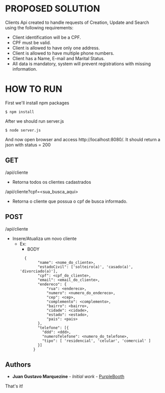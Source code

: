 # PROPOSED SOLUTION

Clients Api created to handle requests of Creation, Update and Search using the following requirements:
* Client identification will be a CPF.
* CPF must be valid.
* Client is allowed to have only one address.
* Client is allowed to have multiple phone numbers.
* Client has a Name, E-mail and Marital Status.
* All data is mandatory, system will prevent registrations with missing information.

# HOW TO RUN

First we'll install npm packages

```shell
$ npm install
```

After we should run server.js
```shell
$ node server.js
```

And now open browser and access http://localhost:8080/.
It should return a json with status = 200

## GET
/api/cliente
* Retorna todos os clientes cadastrados
  
/api/cliente?cpf=<sua_busca_aqui>
* Retorna o cliente que possua o cpf de busca informado.

## POST
/api/cliente
* Insere/Atualiza um novo cliente
  * Ex:
    * BODY 
    ```
      {
            "name": <nome_do_cliente>,
            "estadoCivil": ['solteiro(a)', 'casado(a)', 'divorciado(a)'],
            "cpf": <cpf_do_cliente>,
            "email": <email_do_cliente>,
            "endereco": {
                "rua": <endereco>,
                "numero": <numero_do_endereco>,
                "cep": <cep>,
                "complemento": <complemento>,
                "bairro": <bairro>,
                "cidade": <cidade>,
                "estado": <estado>,
                "pais": <pais>
            },
            "telefone": [{
              "ddd": <ddd>,
              "numeroTelefone": <numero_do_telefone>,
              "tipo": [ 'residencial', 'celular', 'comercial' ]
            }]
          }
    ```
## Authors

* **Juan Gustavo Marquezine** - *Initial work* - [PurpleBooth](https://github.com/JMarquezine)

That's it!
